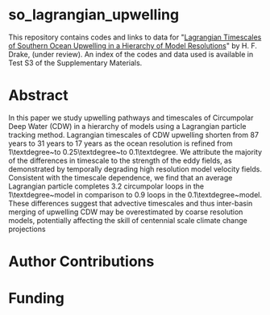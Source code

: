 # so_lagrangian_upwelling
This repository contains codes and links to data for "[Lagrangian Timescales of Southern Ocean Upwelling in a Hierarchy of Model Resolutions](http://hdrake.github.io/pdfs/so_lagrangian_upwelling_submitted.pdf)" by H. F. Drake, (under review). An index of the codes and data used is available in Test S3 of the Supplementary Materials.

# Abstract

In this paper we study upwelling pathways and timescales of Circumpolar Deep Water (CDW) in a hierarchy of models using a Lagrangian particle tracking method. Lagrangian timescales of CDW upwelling shorten from 87 years to 31 years to 17 years as the ocean resolution is refined from 1\textdegree~to 0.25\textdegree~to 0.1\textdegree. We attribute the majority of the differences in timescale to the strength of the eddy fields, as demonstrated by temporally degrading high resolution model velocity fields. Consistent with the timescale dependence, we find that an average Lagrangian particle completes 3.2 circumpolar loops in the 1\textdegree~model in comparison to 0.9 loops in the 0.1\textdegree~model. These differences suggest that advective timescales and thus inter-basin merging of upwelling CDW may be overestimated by coarse resolution models, potentially affecting the skill of centennial scale climate change projections

# Author Contributions

# Funding
